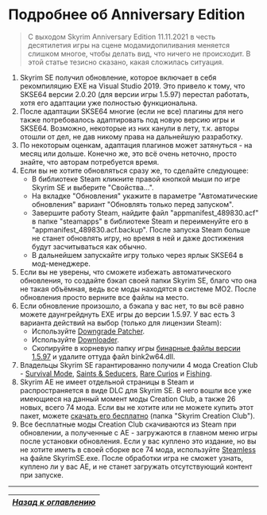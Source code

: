 # Подробнее об Anniversary Edition

> С выходом Skyrim Anniversary Edition 11.11.2021 в честь десятилетия игры на сцене модамидопиливания меняется слишком многое, чтобы делать вид, что ничего не происходит. В этой статье тезисно сказано, какая сложилась ситуация.

1. Skyrim SE получил обновление, которое включает в себя рекомпиляцию EXE на Visual Studio 2019. Это привело к тому, что SKSE64 версии 2.0.20 (для версии игры 1.5.97) перестал работать, хотя его адаптации уже полностью функциональна.
2. После адаптации SKSE64 многие (если не все) плагины для него также потребовалось адаптировать под новую версию игры и SKSE64. Возможно, некоторые из них канули в лету, т.к. авторы отошли от дел, не дав никому права на дальнейшую разработку.
3. По некоторым оценкам, адаптация плагинов может затянуться - на месяц или дольше. Конечно же, это всё очень неточно, просто знайте, что авторам потребуется время.
4. Если вы не хотите обновляться сразу же, то сделайте следующее:
    + В библиотеке Steam кликните правой кнопкой мыши по игре Skyrim SE и выберите "Свойства...".
    + На вкладке "Обновления" укажите в параметре "Автоматические обновления" вариант "Обновлять только перед запуском".
    + Завершите работу Steam, найдите файл "appmanifest_489830.acf" в папке "steamapps" в библиотеке Steam и переименуйте его в "appmanifest_489830.acf.backup". После запуска Steam больше не станет обновлять игру, но время в ней и даже достижения будут засчитываться как обычно.
    + В дальнейшем запускайте игру только через ярлык SKSE64 в мод-менеджере.
5. Если вы не уверены, что сможете избежать автоматического обновления, то создайте бэкап своей папки Skyrim SE, благо что она не такая объёмная, ведь все моды находятся в системе MO2. После обновления просто верните все файлы на место.
6. Если обновление произошло, а бэкапа у вас нет, то вы всё равно можете даунгрейднуть EXE игры до версии 1.5.97. У вас есть 3 варианта действий на выбор (только для лицензии Steam):
    + Используйте [Downgrade Patcher](https://www.nexusmods.com/skyrimspecialedition/mods/57618).
    + Используйте [Downloader](https://www.nexusmods.com/skyrimspecialedition/mods/61756).
    + Скопируйте в корневую папку игры [бинарные файлы версии 1.5.97](https://link.meridiano-web.com/sse:1597-bin) и удалите оттуда файл bink2w64.dll.
7. Владельцы Skyrim SE гарантированно получили 4 мода Creation Club - [Survival Mode](https://en.uesp.net/wiki/Skyrim:Survival_Mode), [Saints & Seducers](https://en.uesp.net/wiki/Skyrim:Saints_%26_Seducers), [Rare Curios](https://en.uesp.net/wiki/Skyrim:Rare_Curios) и [Fishing](https://en.uesp.net/wiki/Skyrim:Fishing).
8. Skyrim AE не имеет отдельной страницы в Steam и распространяется в виде DLC для Skyrim SE. В него вошли все уже имеющиеся на данный момент моды Creation Club, а также 26 новых, всего 74 мода. Если вы не хотите или не можете купить этот пакет, можете [скачать его бесплатно](https://link.meridiano-web.com/mega:share) (папка "Skyrim Creation Club").
9. Все бесплатные моды Creation Club скачиваются из Steam при обновлении, а полученные с AE - загружаются в главном меню игры после установки обновления. Если у вас куплено это издание, но вы не хотите иметь в своей сборке все 74 мода, используйте [Steamless](https://github.com/atom0s/Steamless) на файле SkyrimSE.exe. После обработки игра не сможет узнать, куплено ли у вас AE, и не станет загружать отсутствующий контент при запуске.

------

|[*Назад к оглавлению*](../01_Оглавление.md)|
|:---:|
